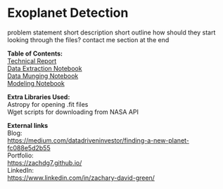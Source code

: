 # Exoplanet Detection

problem statement
short description
short outline
how should they start looking through the files?
contact me section at the end

**Table of Contents:** <br>
    [Technical Report](/Technical_Report.ipynb) <br>
    [Data Extraction Notebook](/Data_Extraction.ipynb) <br>
    [Data Munging Notebook](/Munging.ipynb) <br>
    [Modeling Notebook](/models.ipynb) <br>
    
**Extra Libraries Used:** <br>
    Astropy for opening .fit files <br>
    Wget scripts for downloading from NASA API <br>
    
**External links** <br>
    Blog: <br>
    https://medium.com/datadriveninvestor/finding-a-new-planet-fc088e5d2b55 <br>
    Portfolio: <br>
    https://zachdg7.github.io/ <br>
    LinkedIn: <br>
    https://www.linkedin.com/in/zachary-david-green/ <br>